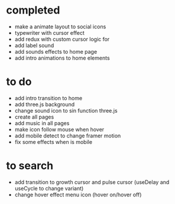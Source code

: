 # completed

- make a animate layout to social icons
- typewriter with cursor effect
- add redux with custom cursor logic for
- add label sound
- add sounds effects to home page
- add intro animations to home elements

# to do

- add intro transition to home
- add three.js background
- change sound icon to sin function three.js
- create all pages
- add music in all pages
- make icon follow mouse when hover
- add mobile detect to change framer motion
- fix some effects when is mobile

# to search

- add transition to growth cursor and pulse cursor (useDelay and useCycle to change variant)
- change hover effect menu icon (hover on/hover off)
